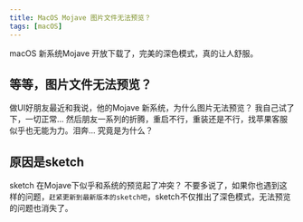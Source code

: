 ```yaml
---
title: MacOS Mojave 图片文件无法预览？
tags: [macOS]
---
```


macOS 新系统Mojave 开放下载了，完美的深色模式，真的让人舒服。
## 等等，图片文件无法预览？

做UI好朋友最近和我说，他的Mojave 新系统，为什么图片无法预览？
我自己试了下，一切正常...
然后朋友一系列的折腾，重启不行，重装还是不行，找苹果客服似乎也无能为力。泪奔...
究竟是为什么？

## 原因是sketch

sketch 在Mojave下似乎和系统的预览起了冲突？
不要多说了，如果你也遇到这样的问题，`赶紧更新到最新版本的sketch吧`，sketch不仅推出了深色模式，无法预览的问题也消失了。

